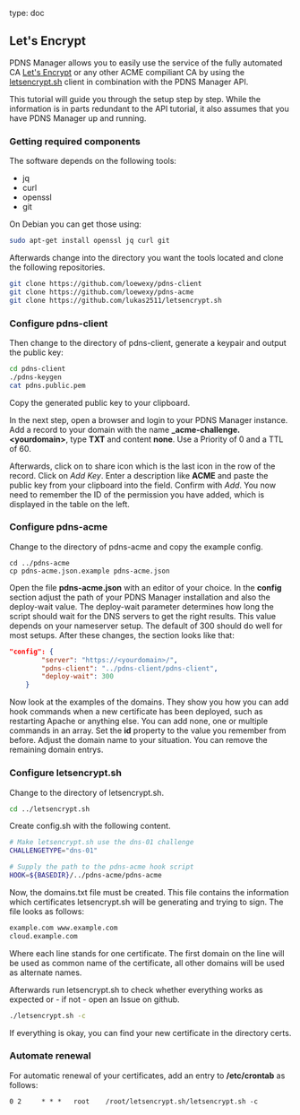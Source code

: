 type: doc

## Let's Encrypt

PDNS Manager allows you to easily use the service of the fully automated 
CA [Let's Encrypt](https://letsencrypt.org) or any other ACME 
compiliant CA by using the [letsencrypt.sh](https://github.com/lukas2511/letsencrypt.sh)
client in combination with the PDNS Manager API.

This tutorial will guide you through the setup step by step. While the information is in parts
redundant to the API tutorial, it also assumes that you 
have PDNS Manager up and running.

### Getting required components

The software depends on the following tools:

* jq
* curl
* openssl
* git

On Debian you can get those using:

```bash
sudo apt-get install openssl jq curl git
```

Afterwards change into the directory you want the tools located and 
clone the following repositories.

```bash
git clone https://github.com/loewexy/pdns-client
git clone https://github.com/loewexy/pdns-acme
git clone https://github.com/lukas2511/letsencrypt.sh
```

### Configure pdns-client
Then change to the directory of pdns-client, generate a keypair and 
output the public key:

```bash
cd pdns-client
./pdns-keygen
cat pdns.public.pem
```

Copy the generated public key to your clipboard.

In the next step, open a browser and login to your PDNS Manager 
instance. Add a record to your domain with the name 
**_acme-challenge.&lt;yourdomain&gt;**, type **TXT** and content **none**. 
Use a Priority of 0 and a TTL of 60.

Afterwards, click on to share icon which is the last icon in the row of 
the record. Click on *Add Key*. Enter a description like **ACME** and 
paste the public key from your clipboard into the field. Confirm with 
*Add*. You now need to remember the ID of the permission you have added, which is
displayed in the table on the left.

### Configure pdns-acme

Change to the directory of pdns-acme and copy the example config.

```
cd ../pdns-acme
cp pdns-acme.json.example pdns-acme.json
```

Open the file **pdns-acme.json** with an editor of your choice. In the 
**config** section adjust the path of your PDNS Manager installation 
and also the deploy-wait value. The deploy-wait parameter determines 
how long the script should wait for the DNS servers to get the right 
results. This value depends on your nameserver setup. The default of 
300 should do well for most setups. After these changes, the section looks 
like that:

```json
"config": {
        "server": "https://<yourdomain>/",
        "pdns-client": "../pdns-client/pdns-client",
        "deploy-wait": 300
    }
```

Now look at the examples of the domains. They show you how you can add 
hook commands when a new certificate has been deployed, such as 
restarting Apache or anything else. You can add none, one or multiple 
commands in an array. Set the **id** property to the value you remember 
from before. Adjust the domain name to your situation. You can remove 
the remaining domain entrys.

### Configure letsencrypt.sh

Change to the directory of letsencrypt.sh.

```bash
cd ../letsencrypt.sh
```

Create config.sh with the following content.

```bash
# Make letsencrypt.sh use the dns-01 challenge
CHALLENGETYPE="dns-01"

# Supply the path to the pdns-acme hook script
HOOK=${BASEDIR}/../pdns-acme/pdns-acme
```

Now, the domains.txt file must be created. This file contains the information
which certificates letsencrypt.sh will be generating and trying to sign.
The file looks as follows:

```bash
example.com www.example.com
cloud.example.com
```
Where each line stands for one certificate. The first domain on the line will be used
as common name of the certificate, all other domains will be used as alternate names.

Afterwards run letsencrypt.sh to check whether everything works as 
expected or - if not - open an Issue on github.

```bash
./letsencrypt.sh -c
```

If everything is okay, you can find your new certificate in the 
directory certs.

### Automate renewal
For automatic renewal of your certificates, add an entry to **/etc/crontab** as 
follows:

```txt
0 2     * * *   root    /root/letsencrypt.sh/letsencrypt.sh -c
```

